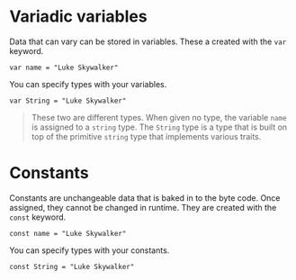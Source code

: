 # Variadic variables

Data that can vary can be stored in variables. These a created with the `var` keyword.

```
var name = "Luke Skywalker"
```

You can specify types with your variables.

```
var String = "Luke Skywalker"
```

> These two are different types. When given no type, the variable `name` is assigned to a `string` type. The `String` type is a type that is built on top of the primitive `string` type that implements various traits.

# Constants

Constants are unchangeable data that is baked in to the byte code. Once assigned, they cannot be changed in runtime. They are created with the `const` keyword.

```
const name = "Luke Skywalker"
```

You can specify types with your constants.

```
const String = "Luke Skywalker"
```